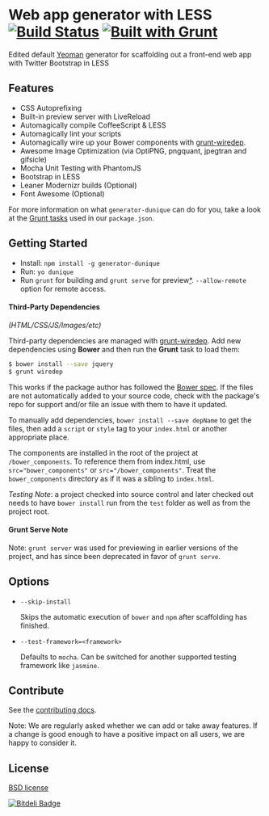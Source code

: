 # Web app generator with LESS [![Build Status](https://secure.travis-ci.org/Dunique/generator-dunique.png?branch=master)](http://travis-ci.org/Dunique/generator-dunique) [![Built with Grunt](https://cdn.gruntjs.com/builtwith.png)](http://gruntjs.com/)

Edited default [Yeoman](http://yeoman.io) generator for scaffolding out a front-end web app with Twitter Bootstrap in LESS

## Features

* CSS Autoprefixing
* Built-in preview server with LiveReload
* Automagically compile CoffeeScript & LESS
* Automagically lint your scripts
* Automagically wire up your Bower components with [grunt-wiredep](#third-party-dependencies).
* Awesome Image Optimization (via OptiPNG, pngquant, jpegtran and gifsicle)
* Mocha Unit Testing with PhantomJS
* Bootstrap in LESS 
* Leaner Modernizr builds (Optional)
* Font Awesome (Optional)

For more information on what `generator-dunique` can do for you, take a look at the [Grunt tasks](https://github.com/Dunique/generator-dunique/blob/master/app/templates/_package.json) used in our `package.json`.


## Getting Started

- Install: `npm install -g generator-dunique`
- Run: `yo dunique`
- Run `grunt` for building and `grunt serve` for preview[\*](#grunt-serve-note). `--allow-remote` option for remote access.

#### Third-Party Dependencies

*(HTML/CSS/JS/Images/etc)*

Third-party dependencies are managed with [grunt-wiredep](https://github.com/stephenplusplus/grunt-wiredep). Add new dependencies using **Bower** and then run the **Grunt** task to load them:

```sh
$ bower install --save jquery
$ grunt wiredep
```

This works if the package author has followed the [Bower spec](https://github.com/bower/bower.json-spec). If the files are not automatically added to your source code, check with the package's repo for support and/or file an issue with them to have it updated.

To manually add dependencies, `bower install --save depName` to get the files, then add a `script` or `style` tag to your `index.html` or another appropriate place.

The components are installed in the root of the project at `/bower_components`. To reference them from index.html, use `src="bower_components"` or `src="/bower_components"`. Treat the `bower_components` directory as if it was a sibling to `index.html`.

*Testing Note*: a project checked into source control and later checked out needs to have `bower install` run from the `test` folder as well as from the project root.


#### Grunt Serve Note

Note: `grunt server` was used for previewing in earlier versions of the project, and has since been deprecated in favor of `grunt serve`.


## Options

* `--skip-install`

  Skips the automatic execution of `bower` and `npm` after scaffolding has finished.

* `--test-framework=<framework>`

  Defaults to `mocha`. Can be switched for another supported testing framework like `jasmine`.

## Contribute

See the [contributing docs](https://github.com/yeoman/yeoman/blob/master/contributing.md).

Note: We are regularly asked whether we can add or take away features. If a change is good enough to have a positive impact on all users, we are happy to consider it.

## License

[BSD license](http://opensource.org/licenses/bsd-license.php)

[![Bitdeli Badge](https://d2weczhvl823v0.cloudfront.net/robinpokorny/generator-lessapp/trend.png)](https://bitdeli.com/free "Bitdeli Badge")
